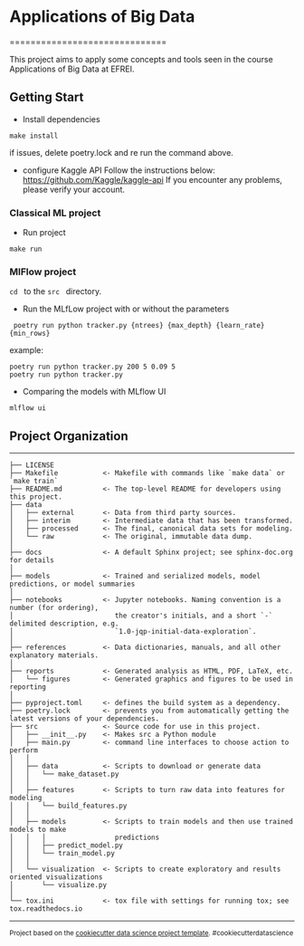 # Applications of Big Data
==============================

This project aims to apply some concepts and tools seen in the course Applications of Big Data at EFREI.

## Getting Start

- Install dependencies
``` 
make install
```
if issues, delete poetry.lock and re run the command above.

- configure Kaggle API
Follow the instructions below:
https://github.com/Kaggle/kaggle-api
If you encounter any problems, please verify your account.

###  Classical ML project
- Run project
``` 
make run
```

###  MlFlow project

```cd ``` to the ```src ``` directory.

- Run the MLfLow project with or without the parameters
```
 poetry run python tracker.py {ntrees} {max_depth} {learn_rate} {min_rows}
```
example:
``` 
poetry run python tracker.py 200 5 0.09 5
poetry run python tracker.py
```

- Comparing the models with MLflow UI
``` 
mlflow ui
```


## Project Organization
------------

    ├── LICENSE
    ├── Makefile           <- Makefile with commands like `make data` or `make train`
    ├── README.md          <- The top-level README for developers using this project.
    ├── data
    │   ├── external       <- Data from third party sources.
    │   ├── interim        <- Intermediate data that has been transformed.
    │   ├── processed      <- The final, canonical data sets for modeling.
    │   └── raw            <- The original, immutable data dump.
    │
    ├── docs               <- A default Sphinx project; see sphinx-doc.org for details
    │
    ├── models             <- Trained and serialized models, model predictions, or model summaries
    │
    ├── notebooks          <- Jupyter notebooks. Naming convention is a number (for ordering),
    │                         the creator's initials, and a short `-` delimited description, e.g.
    │                         `1.0-jqp-initial-data-exploration`.
    │
    ├── references         <- Data dictionaries, manuals, and all other explanatory materials.
    │
    ├── reports            <- Generated analysis as HTML, PDF, LaTeX, etc.
    │   └── figures        <- Generated graphics and figures to be used in reporting
    │
    ├── pyproject.toml     <- defines the build system as a dependency.
    ├── poetry.lock        <- prevents you from automatically getting the latest versions of your dependencies.
    ├── src                <- Source code for use in this project.
    │   ├── __init__.py    <- Makes src a Python module
    │   ├── main.py        <- command line interfaces to choose action to perform
    │   │
    │   ├── data           <- Scripts to download or generate data
    │   │   └── make_dataset.py
    │   │
    │   ├── features       <- Scripts to turn raw data into features for modeling
    │   │   └── build_features.py
    │   │
    │   ├── models         <- Scripts to train models and then use trained models to make
    │   │   │                 predictions
    │   │   ├── predict_model.py
    │   │   └── train_model.py
    │   │
    │   └── visualization  <- Scripts to create exploratory and results oriented visualizations
    │       └── visualize.py
    │
    └── tox.ini            <- tox file with settings for running tox; see tox.readthedocs.io


--------

<p><small>Project based on the <a target="_blank" href="https://drivendata.github.io/cookiecutter-data-science/">cookiecutter data science project template</a>. #cookiecutterdatascience</small></p>